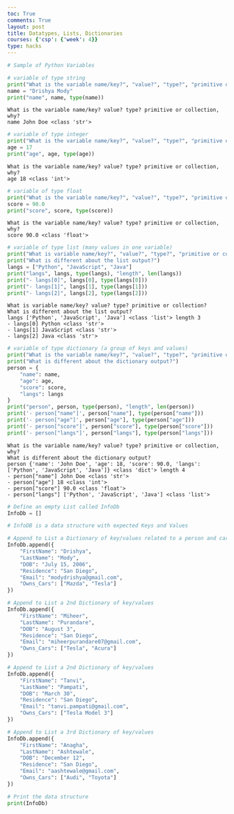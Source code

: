 ```yaml
---
toc: True
comments: True
layout: post
title: Datatypes, Lists, Dictionaries
courses: {'csp': {'week': 4}}
type: hacks
---
```


```python
# Sample of Python Variables

# variable of type string
print("What is the variable name/key?", "value?", "type?", "primitive or collection, why?")
name = "Drishya Mody"
print("name", name, type(name))

```

    What is the variable name/key? value? type? primitive or collection, why?
    name John Doe <class 'str'>



```python
# variable of type integer
print("What is the variable name/key?", "value?", "type?", "primitive or collection, why?")
age = 17
print("age", age, type(age))
```

    What is the variable name/key? value? type? primitive or collection, why?
    age 18 <class 'int'>



```python
# variable of type float
print("What is the variable name/key?", "value?", "type?", "primitive or collection, why?")
score = 90.0
print("score", score, type(score))
```

    What is the variable name/key? value? type? primitive or collection, why?
    score 90.0 <class 'float'>



```python
# variable of type list (many values in one variable)
print("What is variable name/key?", "value?", "type?", "primitive or collection?")
print("What is different about the list output?")
langs = ["Python", "JavaScript", "Java"]
print("langs", langs, type(langs), "length", len(langs))
print("- langs[0]", langs[0], type(langs[0]))
print("- langs[1]", langs[1], type(langs[1]))
print("- langs[2]", langs[2], type(langs[2]))
```

    What is variable name/key? value? type? primitive or collection?
    What is different about the list output?
    langs ['Python', 'JavaScript', 'Java'] <class 'list'> length 3
    - langs[0] Python <class 'str'>
    - langs[1] JavaScript <class 'str'>
    - langs[2] Java <class 'str'>



```python
# variable of type dictionary (a group of keys and values)
print("What is the variable name/key?", "value?", "type?", "primitive or collection, why?")
print("What is different about the dictionary output?")
person = {
    "name": name,
    "age": age,
    "score": score,
    "langs": langs
}
print("person", person, type(person), "length", len(person))
print('- person["name"]', person["name"], type(person["name"]))
print('- person["age"]', person["age"], type(person["age"]))
print('- person["score"]', person["score"], type(person["score"]))
print('- person["langs"]', person["langs"], type(person["langs"]))
```

    What is the variable name/key? value? type? primitive or collection, why?
    What is different about the dictionary output?
    person {'name': 'John Doe', 'age': 18, 'score': 90.0, 'langs': ['Python', 'JavaScript', 'Java']} <class 'dict'> length 4
    - person["name"] John Doe <class 'str'>
    - person["age"] 18 <class 'int'>
    - person["score"] 90.0 <class 'float'>
    - person["langs"] ['Python', 'JavaScript', 'Java'] <class 'list'>



```python
# Define an empty List called InfoDb
InfoDb = []

# InfoDB is a data structure with expected Keys and Values

# Append to List a Dictionary of key/values related to a person and cars
InfoDb.append({
    "FirstName": "Drishya",
    "LastName": "Mody",
    "DOB": "July 15, 2006",
    "Residence": "San Diego",
    "Email": "modydrishya@gmail.com",
    "Owns_Cars": ["Mazda", "Tesla"]
})

# Append to List a 2nd Dictionary of key/values
InfoDb.append({
    "FirstName": "Miheer",
    "LastName": "Purandare",
    "DOB": "August 3",
    "Residence": "San Diego",
    "Email": "miheerpurandare07@gmail.com",
    "Owns_Cars": ["Tesla", "Acura"]
})

# Append to List a 2nd Dictionary of key/values
InfoDb.append({
    "FirstName": "Tanvi",
    "LastName": "Pampati",
    "DOB": "March 30",
    "Residence": "San Diego",
    "Email": "tanvi.pampati@gmail.com",
    "Owns_Cars": ["Tesla Model 3"]
})

# Append to List a 3rd Dictionary of key/values
InfoDb.append({
    "FirstName": "Anagha",
    "LastName": "Ashtewale",
    "DOB": "December 12",
    "Residence": "San Diego",
    "Email": "aashtewale@gmail.com",
    "Owns_Cars": ["Audi", "Toyota"]
})

# Print the data structure
print(InfoDb)

```
